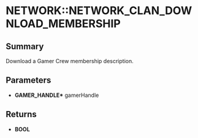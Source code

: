 # NETWORK::NETWORK_CLAN_DOWNLOAD_MEMBERSHIP

## Summary
Download a Gamer Crew membership description.

## Parameters
* **GAMER_HANDLE\*** gamerHandle

## Returns
* **BOOL**